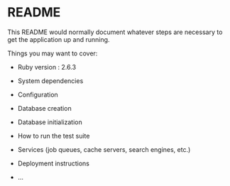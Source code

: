# README

This README would normally document whatever steps are necessary to get the
application up and running.

Things you may want to cover:

* Ruby version : 2.6.3

* System dependencies

* Configuration

* Database creation

* Database initialization

* How to run the test suite

* Services (job queues, cache servers, search engines, etc.)

* Deployment instructions

* ...
